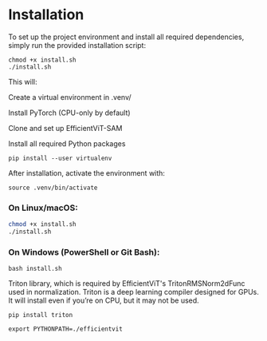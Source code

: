 #  Installation

To set up the project environment and install all required dependencies, simply run the provided installation script:
```aiignore
chmod +x install.sh
./install.sh
```

This will:

Create a virtual environment in .venv/

Install PyTorch (CPU-only by default)

Clone and set up EfficientViT-SAM

Install all required Python packages
```commandline
pip install --user virtualenv
```

After installation, activate the environment with:
```aiignore
source .venv/bin/activate
```

### On Linux/macOS:
```bash
chmod +x install.sh
./install.sh
```
### On Windows (PowerShell or Git Bash):
```aiignore
bash install.sh
```

Triton library, which is required by EfficientViT's TritonRMSNorm2dFunc used in normalization.
Triton is a deep learning compiler designed for GPUs. It will install even if you’re on CPU, but it may not be used.
```aiignore
pip install triton
```

```
export PYTHONPATH=./efficientvit
```

